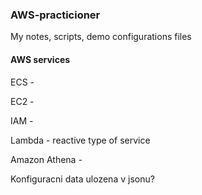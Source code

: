 ### AWS-practicioner
My notes, scripts, demo configurations files

#### AWS services

ECS - 

EC2 - 

IAM - 

Lambda - reactive type of service

Amazon Athena - 

Konfiguracni data ulozena v jsonu?

